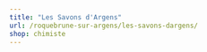 ```yaml
---
title: "Les Savons d'Argens"
url: /roquebrune-sur-argens/les-savons-dargens/
shop: chimiste
---
```

